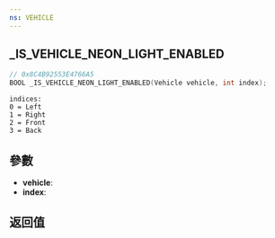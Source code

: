 ```yaml
---
ns: VEHICLE
---
```

## _IS_VEHICLE_NEON_LIGHT_ENABLED

```c
// 0x8C4B92553E4766A5
BOOL _IS_VEHICLE_NEON_LIGHT_ENABLED(Vehicle vehicle, int index);
```

```
indices:  
0 = Left  
1 = Right  
2 = Front  
3 = Back  
```

## 參數
* **vehicle**: 
* **index**: 

## 返回值
